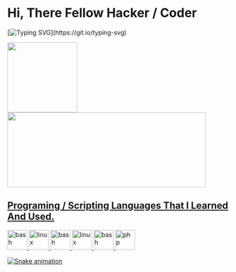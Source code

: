 # Hi, There Fellow Hacker / Coder

[![Typing SVG](https://readme-typing-svg.demolab.com?font=Fira+Code&size=25&duration=3000&pause=3000&color=00FF28&width=880&lines=No+technology+that's+connected+to+internet+is+unhackable.)](https://git.io/typing-svg)
<div>
  <a href="https://github.com/Mrp1r4t3">
   <img align="center" height="159" src="https://github-readme-stats.vercel.app/api/top-langs/?username=Mrp1r4t3&layout=compact&langs_count=16&theme=blue-green"/>
  <img align="center" width="450" height="170" src="https://github-readme-stats.vercel.app/api?username=Mrp1r4t3&show_icons=true&theme=blue-green&include_all_commits=true&count_private=true&hide=issues"/>
</div>

<h2>Programing / Scripting Languages That I Learned And Used.</h2>
  <p align="left">
<img src="https://cdn.jsdelivr.net/gh/devicons/devicon/icons/bash/bash-original.svg" alt="bash" width="45" height="45"/>
  <img src="https://cdn.jsdelivr.net/gh/devicons/devicon/icons/python/python-original.svg" alt="linux" width="45" height="45"/>
<img src="https://cdn.jsdelivr.net/gh/devicons/devicon/icons/c/c-original.svg" alt="bash" width="45" height="45"/>
  <img src="https://cdn.jsdelivr.net/gh/devicons/devicon/icons/perl/perl-original.svg" alt="linux" width="45" height="45"/>
<img src="https://cdn.jsdelivr.net/gh/devicons/devicon/icons/ruby/ruby-original.svg" alt="bash" width="45" height="45"/>
<img src="https://cdn.jsdelivr.net/gh/devicons/devicon/icons/php/php-original.svg" alt="php" width="45" height="45"/>
</p>
  
![Snake animation](https://github.com/eagrundy/eagrundy/blob/output/github-contribution-grid-snake.svg)
